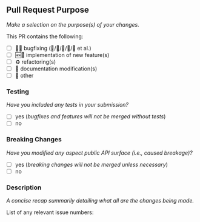 <!--
Before submitting, we would advise you first to read
https://github.com/OpenINF/.github/blob/HEAD/CONTRIBUTING.md

Pull Request Requirements:

- Please include tests to illustrate the problem this PR
  resolves.
- Please test your changes locally by running
  `pnpm test` before creating a PR (linting is included).
- Please update the documentation in the `/doc` directory
  where necessary.
- Please place an “x” (no spaces: “[x]”) in all “[ ]” that
  apply below.
-->

## Pull Request Purpose

_Make a selection on the purpose(s) of your changes._

This PR contains the following:

- [ ] 🐞🔧 bugfixing (🐜/🦟/🐛/🦗/🐝 et al.)
- [ ] 🆕🎏 implementation of new feature(s)
- [ ] ♻️ refactoring(s)
- [ ] 📄 documentation modification(s)
- [ ] 🔮 other

### Testing

_Have you included any tests in your submission?_

<!--
If your PR fixes a bug (🐜/🐛/🐞), the existing tests are
100% sure not to cover the expected behavior. Update them,
or add new ones. 🧪✅
-->

- [ ] yes (_bugfixes and features will not be merged without
      tests_)
- [ ] no

### Breaking Changes

_Have you modified any aspect public API surface (i.e., caused breakage)?_

<!--
If yes, then include “BREAKING CHANGES: ” in the first
commit message body, followed by a description of what is
breaking.
-->

- [ ] yes (_breaking changes will not be merged unless
      necessary_)
- [ ] no

### Description

_A concise recap summarily detailing what all are the changes being made._

<!--
Please be thorough and clearly explain the problem being
solved.

- If this PR adds a feature, check the issue tracker first
  for any previous discussion(s).
- Is this PR related to an issue?
-->

List of any relevant issue numbers:
